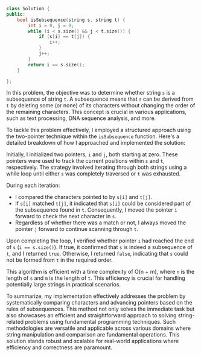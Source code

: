 ```cpp
class Solution {
public:
    bool isSubsequence(string s, string t) {
        int i = 0, j = 0;
        while (i < s.size() && j < t.size()) {
            if (s[i] == t[j]) {
                i++;
            }
            j++;
        }
        return i == s.size();
    }

};
```
In this problem, the objective was to determine whether string `s` is a subsequence of string `t`. A subsequence means that `s` can be derived from `t` by deleting some (or none) of its characters without changing the order of the remaining characters. This concept is crucial in various applications, such as text processing, DNA sequence analysis, and more.

To tackle this problem effectively, I employed a structured approach using the two-pointer technique within the `isSubsequence` function. Here's a detailed breakdown of how I approached and implemented the solution:

Initially, I initialized two pointers, `i` and `j`, both starting at zero. These pointers were used to track the current positions within `s` and `t`, respectively. The strategy involved iterating through both strings using a while loop until either `s` was completely traversed or `t` was exhausted.

During each iteration:
- I compared the characters pointed to by `s[i]` and `t[j]`.
- If `s[i]` matched `t[j]`, it indicated that `s[i]` could be considered part of the subsequence found in `t`. Consequently, I moved the pointer `i` forward to check the next character in `s`.
- Regardless of whether there was a match or not, I always moved the pointer `j` forward to continue scanning through `t`.

Upon completing the loop, I verified whether pointer `i` had reached the end of `s` (`i == s.size()`). If true, it confirmed that `s` is indeed a subsequence of `t`, and I returned `true`. Otherwise, I returned `false`, indicating that `s` could not be formed from `t` in the required order.

This algorithm is efficient with a time complexity of O(n + m), where `n` is the length of `s` and `m` is the length of `t`. This efficiency is crucial for handling potentially large strings in practical scenarios.

To summarize, my implementation effectively addresses the problem by systematically comparing characters and advancing pointers based on the rules of subsequences. This method not only solves the immediate task but also showcases an efficient and straightforward approach to solving string-related problems using fundamental programming techniques. Such methodologies are versatile and applicable across various domains where string manipulation and comparison are fundamental operations. This solution stands robust and scalable for real-world applications where efficiency and correctness are paramount.
